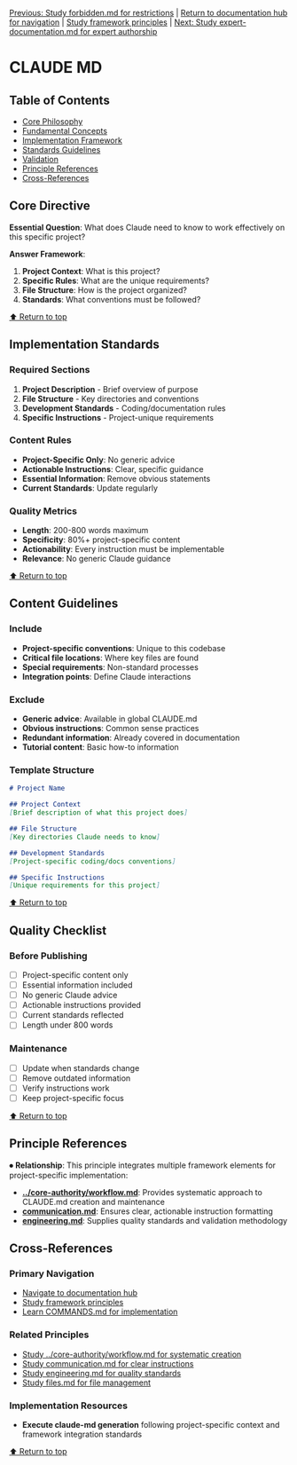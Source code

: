 
[Previous: Study forbidden.md for restrictions](../quality-assurance/forbidden.md) | [Return to documentation hub for navigation](../README.md) | [Study framework principles](../README.md) | [Next: Study expert-documentation.md for expert authorship](../agent-orchestration/expert-documentation.md)

# CLAUDE MD

## Table of Contents
- [Core Philosophy](#core-philosophy)
- [Fundamental Concepts](#fundamental-concepts)
- [Implementation Framework](#implementation-framework)
- [Standards Guidelines](#standards-guidelines)
- [Validation](#validation)
- [Principle References](#principle-references)
- [Cross-References](#cross-references)

## Core Directive
**Essential Question**: What does Claude need to know to work effectively on this specific project?

**Answer Framework**:
1. **Project Context**: What is this project?
2. **Specific Rules**: What are the unique requirements?
3. **File Structure**: How is the project organized?
4. **Standards**: What conventions must be followed?

[⬆ Return to top](#claudemd-principle)

## Implementation Standards

### Required Sections
1. **Project Description** - Brief overview of purpose
2. **File Structure** - Key directories and conventions
3. **Development Standards** - Coding/documentation rules
4. **Specific Instructions** - Project-unique requirements

### Content Rules
- **Project-Specific Only**: No generic advice
- **Actionable Instructions**: Clear, specific guidance
- **Essential Information**: Remove obvious statements
- **Current Standards**: Update regularly

### Quality Metrics
- **Length**: 200-800 words maximum
- **Specificity**: 80%+ project-specific content
- **Actionability**: Every instruction must be implementable
- **Relevance**: No generic Claude guidance

[⬆ Return to top](#claudemd-principle)

## Content Guidelines

### Include
- **Project-specific conventions**: Unique to this codebase
- **Critical file locations**: Where key files are found
- **Special requirements**: Non-standard processes
- **Integration points**: Define Claude interactions

### Exclude
- **Generic advice**: Available in global CLAUDE.md
- **Obvious instructions**: Common sense practices
- **Redundant information**: Already covered in documentation
- **Tutorial content**: Basic how-to information

### Template Structure
```markdown
# Project Name

## Project Context
[Brief description of what this project does]

## File Structure  
[Key directories Claude needs to know]

## Development Standards
[Project-specific coding/docs conventions]

## Specific Instructions
[Unique requirements for this project]
```

[⬆ Return to top](#claudemd-principle)

## Quality Checklist

### Before Publishing
- [ ] Project-specific content only
- [ ] Essential information included
- [ ] No generic Claude advice
- [ ] Actionable instructions provided
- [ ] Current standards reflected
- [ ] Length under 800 words

### Maintenance
- [ ] Update when standards change
- [ ] Remove outdated information
- [ ] Verify instructions work
- [ ] Keep project-specific focus

[⬆ Return to top](#claudemd-principle)

## Principle References

⏺ **Relationship**: This principle integrates multiple framework elements for project-specific implementation:
- **[../core-authority/workflow.md](../core-authority/workflow.md)**: Provides systematic approach to CLAUDE.md creation and maintenance
- **[communication.md](../content-management/communication.md)**: Ensures clear, actionable instruction formatting
- **[engineering.md](../quality-assurance/engineering.md)**: Supplies quality standards and validation methodology

## Cross-References

### Primary Navigation
- [Navigate to documentation hub](../index.md)
- [Study framework principles](../README.md)
- [Learn COMMANDS.md for implementation](../commands-docs/COMMANDS.md)

### Related Principles
- [Study ../core-authority/workflow.md for systematic creation](../core-authority/workflow.md)
- [Study communication.md for clear instructions](../content-management/communication.md)
- [Study engineering.md for quality standards](../quality-assurance/engineering.md)
- [Study files.md for file management](../content-management/files.md)

### Implementation Resources
- **Execute claude-md generation** following project-specific context and framework integration standards

[⬆ Return to top](#claudemd-principle)